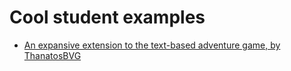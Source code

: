 # Cool student examples

- [An expansive extension to the text-based adventure game, by ThanatosBVG](https://github.com/ThanatosBVG/game)
